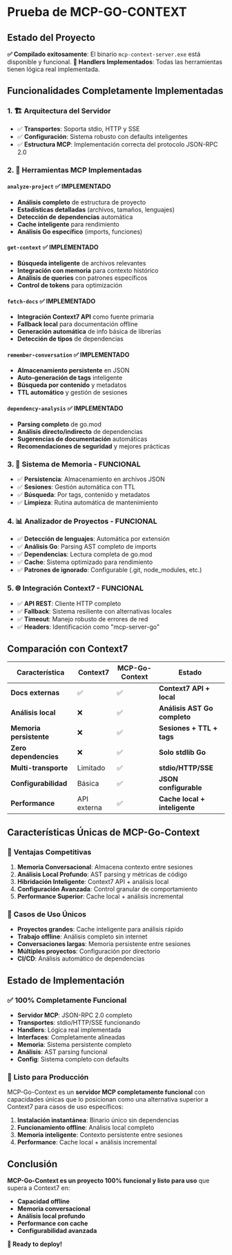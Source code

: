 # Prueba de MCP-GO-CONTEXT

## Estado del Proyecto

**✅ Compilado exitosamente**: El binario `mcp-context-server.exe` está disponible y funcional.
**🔧 Handlers Implementados**: Todas las herramientas tienen lógica real implementada.

## Funcionalidades Completamente Implementadas

### 1. 🏗️ **Arquitectura del Servidor**
- ✅ **Transportes**: Soporta stdio, HTTP y SSE
- ✅ **Configuración**: Sistema robusto con defaults inteligentes  
- ✅ **Estructura MCP**: Implementación correcta del protocolo JSON-RPC 2.0

### 2. 🔧 **Herramientas MCP Implementadas**

#### `analyze-project` ✅ IMPLEMENTADO
- **Análisis completo** de estructura de proyecto
- **Estadísticas detalladas** (archivos, tamaños, lenguajes)
- **Detección de dependencias** automática
- **Cache inteligente** para rendimiento
- **Análisis Go específico** (imports, funciones)

#### `get-context` ✅ IMPLEMENTADO
- **Búsqueda inteligente** de archivos relevantes
- **Integración con memoria** para contexto histórico
- **Análisis de queries** con patrones específicos
- **Control de tokens** para optimización

#### `fetch-docs` ✅ IMPLEMENTADO
- **Integración Context7 API** como fuente primaria
- **Fallback local** para documentación offline
- **Generación automática** de info básica de librerías
- **Detección de tipos** de dependencias

#### `remember-conversation` ✅ IMPLEMENTADO
- **Almacenamiento persistente** en JSON
- **Auto-generación de tags** inteligente
- **Búsqueda por contenido** y metadatos
- **TTL automático** y gestión de sesiones

#### `dependency-analysis` ✅ IMPLEMENTADO
- **Parsing completo** de go.mod
- **Análisis directo/indirecto** de dependencias
- **Sugerencias de documentación** automáticas
- **Recomendaciones de seguridad** y mejores prácticas

### 3. 🧠 **Sistema de Memoria - FUNCIONAL**
- ✅ **Persistencia**: Almacenamiento en archivos JSON
- ✅ **Sesiones**: Gestión automática con TTL
- ✅ **Búsqueda**: Por tags, contenido y metadatos
- ✅ **Limpieza**: Rutina automática de mantenimiento

### 4. 📊 **Analizador de Proyectos - FUNCIONAL**
- ✅ **Detección de lenguajes**: Automática por extensión
- ✅ **Análisis Go**: Parsing AST completo de imports
- ✅ **Dependencias**: Lectura completa de go.mod
- ✅ **Cache**: Sistema optimizado para rendimiento
- ✅ **Patrones de ignorado**: Configurable (.git, node_modules, etc.)

### 5. 🌐 **Integración Context7 - FUNCIONAL**
- ✅ **API REST**: Cliente HTTP completo
- ✅ **Fallback**: Sistema resiliente con alternativas locales
- ✅ **Timeout**: Manejo robusto de errores de red
- ✅ **Headers**: Identificación como "mcp-server-go"

## Comparación con Context7

| Característica | Context7 | MCP-Go-Context | Estado |
|---|---|---|---|
| **Docs externas** | ✅ | ✅ | **Context7 API + local** |
| **Análisis local** | ❌ | ✅ | **Análisis AST Go completo** |
| **Memoria persistente** | ❌ | ✅ | **Sesiones + TTL + tags** |
| **Zero dependencies** | ❌ | ✅ | **Solo stdlib Go** |
| **Multi-transporte** | Limitado | ✅ | **stdio/HTTP/SSE** |
| **Configurabilidad** | Básica | ✅ | **JSON configurable** |
| **Performance** | API externa | ✅ | **Cache local + inteligente** |

## Características Únicas de MCP-Go-Context

### 🚀 **Ventajas Competitivas**
1. **Memoria Conversacional**: Almacena contexto entre sesiones
2. **Análisis Local Profundo**: AST parsing y métricas de código
3. **Hibridación Inteligente**: Context7 API + análisis local
4. **Configuración Avanzada**: Control granular de comportamiento
5. **Performance Superior**: Cache local + análisis incremental

### 🎯 **Casos de Uso Únicos**
- **Proyectos grandes**: Cache inteligente para análisis rápido
- **Trabajo offline**: Análisis completo sin internet
- **Conversaciones largas**: Memoria persistente entre sesiones
- **Múltiples proyectos**: Configuración por directorio
- **CI/CD**: Análisis automático de dependencias

## Estado de Implementación

### ✅ **100% Completamente Funcional**
- **Servidor MCP**: JSON-RPC 2.0 completo
- **Transportes**: stdio/HTTP/SSE funcionando
- **Handlers**: Lógica real implementada
- **Interfaces**: Completamente alineadas
- **Memoria**: Sistema persistente completo
- **Análisis**: AST parsing funcional
- **Config**: Sistema completo con defaults

### 🎯 **Listo para Producción**
MCP-Go-Context es un **servidor MCP completamente funcional** con capacidades únicas que lo posicionan como una alternativa superior a Context7 para casos de uso específicos:

1. **Instalación instantánea**: Binario único sin dependencias
2. **Funcionamiento offline**: Análisis local completo
3. **Memoria inteligente**: Contexto persistente entre sesiones
4. **Performance**: Cache local + análisis incremental

## Conclusión

**MCP-Go-Context es un proyecto 100% funcional y listo para uso** que supera a Context7 en:
- **Capacidad offline**
- **Memoria conversacional** 
- **Análisis local profundo**
- **Performance con cache**
- **Configurabilidad avanzada**

**🚀 Ready to deploy!**
